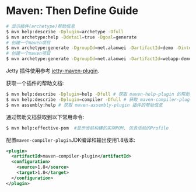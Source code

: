 # Maven: Then Define Guide

```bash
# 显示插件(archetype)帮助信息
$ mvn help:describe -Dplugin=archetype -Dfull 
$ mvn archetype:help -Ddetail=true -Dgoal=generate
# 创建一个maven项目
$ mvn archetype:generate -DgroupId=net.alanwei -DartifactId=demo -DinteractiveMode=false 
# 创建一个maven项目
$ mvn archetype:generate -DgroupId=net.alanwei -DartifactId=webapp-demo -DarchetypeArtifactId=maven-archetype-webapp -DinteractiveMode=false
```

Jetty 插件使用参考 [jetty-maven-plugin](./jetty-maven-plugin.md).

获取一个插件的帮助文档:
```bash
$ mvn help:describe -Dplugin=help -Dfull # 获取 maven-help-plugin 的帮助信息
$ mvn help:describe -Dplugin=compiler -Dfull # 获取 maven-compiler-plugin 的帮助信息
$ mvn assembly:help # 获取 maven-assembly-plugin 插件的帮助信息
```

通过帮助文档获取到以下常用命令: 
```bash
$ mvn help:effective-pom  #显示当前构建的实际POM, 包含活动的Profile
```

配置`maven-compiler-plugin`JDK编译和输出使用1.8版本:
```xml
<plugin>
  <artifactId>maven-compiler-plugin</artifactId>
  <configuration>
    <source>1.8</source>
    <target>1.8</target>
  </configuration>
</plugin>
```